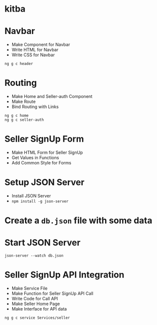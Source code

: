# kitba

# Navbar

* Make Component for Navbar
* Write HTML for Navbar
* Write CSS for Navbar

```
ng g c header
```

# Routing

* Make Home and Seller-auth Component
* Make Route
* Bind Routing with Links
```
ng g c home
ng g c seller-auth
```

# Seller SignUp Form

* Make HTML Form for Seller SignUp
* Get Values in Functions
* Add Common Style for Forms

# Setup JSON Server
* Install JSON Server
* ```npm install -g json-server```

# Create a ```db.json``` file with some data

# Start JSON Server
```
json-server --watch db.json
```

# Seller SignUp API Integration

* Make Service File
* Make Function for Seller SignUp API Call
* Write Code for Call API
* Make Seller Home Page
* Make Interface for API data

```
ng g c service Services/seller
```
